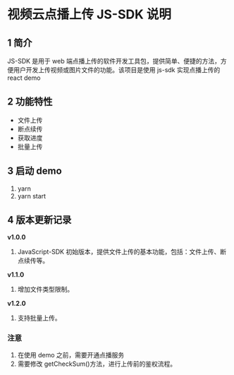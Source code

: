 # 视频云点播上传 JS-SDK 说明

## 1 简介

JS-SDK 是用于 web 端点播上传的软件开发工具包，提供简单、便捷的方法，方便用户开发上传视频或图片文件的功能。该项目是使用 js-sdk 实现点播上传的 react demo

## 2 功能特性

- 文件上传
- 断点续传
- 获取进度
- 批量上传

## 3 启动 demo

1. yarn
2. yarn start

## 4 版本更新记录

**v1.0.0**

1. JavaScript-SDK 初始版本，提供文件上传的基本功能，包括：文件上传、断点续传等。

**v1.1.0**

1. 增加文件类型限制。

**v1.2.0**

1. 支持批量上传。

### 注意

1. 在使用 demo 之前，需要开通点播服务
2. 需要修改 getCheckSum()方法，进行上传前的鉴权流程。
